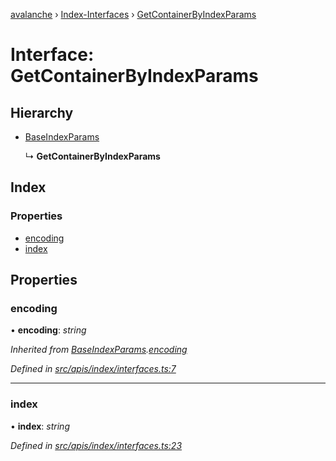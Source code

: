 [avalanche](../README.md) › [Index-Interfaces](../modules/index_interfaces.md) › [GetContainerByIndexParams](index_interfaces.getcontainerbyindexparams.md)

# Interface: GetContainerByIndexParams

## Hierarchy

* [BaseIndexParams](index_interfaces.baseindexparams.md)

  ↳ **GetContainerByIndexParams**

## Index

### Properties

* [encoding](index_interfaces.getcontainerbyindexparams.md#encoding)
* [index](index_interfaces.getcontainerbyindexparams.md#index)

## Properties

###  encoding

• **encoding**: *string*

*Inherited from [BaseIndexParams](index_interfaces.baseindexparams.md).[encoding](index_interfaces.baseindexparams.md#encoding)*

*Defined in [src/apis/index/interfaces.ts:7](https://github.com/ava-labs/avalanchejs/blob/5511161/src/apis/index/interfaces.ts#L7)*

___

###  index

• **index**: *string*

*Defined in [src/apis/index/interfaces.ts:23](https://github.com/ava-labs/avalanchejs/blob/5511161/src/apis/index/interfaces.ts#L23)*
